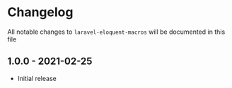 # Changelog

All notable changes to `laravel-eloquent-macros` will be documented in this file

## 1.0.0 - 2021-02-25

- Initial release
